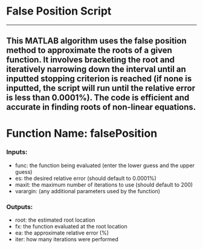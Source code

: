 # False Position Script
---
This MATLAB algorithm uses the false position method to approximate the roots of a given function. It involves bracketing the root and iteratively narrowing down the interval until an inputted stopping criterion is reached (if none is inputted, the script will run until the relative error is less than 0.0001%). The code is efficient and accurate in finding roots of non-linear equations.
---
# Function Name: falsePosition
### Inputs:
 - func: the function being evaluated (enter the lower guess and the upper guess)
 - es: the desired relative error (should default to 0.0001%)
 - maxit: the maximum number of iterations to use (should default to 200)
 - varargin: (any additional parameters used by the function)

### Outputs:
 - root: the estimated root location
 - fx: the function evaluated at the root location
 - ea: the approximate relative error (%)
 - iter: how many iterations were performed

